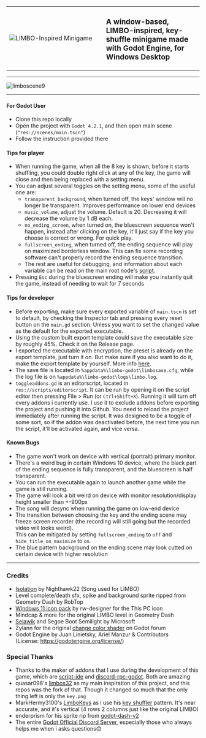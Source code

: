 <table>
  <tr>
    <td style="width:50%">
      <img src="https://github.com/etherealxx/limbo-godot/assets/64251396/53d462d2-a8f7-4f9f-b999-ec3e034038d3" alt="LIMBO-Inspired Minigame" style="max-width:100%;">
    </td>
    <td style="width:50%">
      <h3>A window-based, LIMBO-inspired, key-shuffle minigame made with Godot Engine, for Windows Desktop</h3>
    </td>
  </tr>
</table>

---

![limboscene9](https://github.com/etherealxx/limbo-godot/assets/64251396/2c1dee2c-2fd5-4519-8c22-ed08960f55d5)

---

#### For Godot User
- Clone this repo locally
- Open the project with `Godot 4.2.1`, and then open main scene (`"res://scenes/main.tscn"`)
- Follow the instruction provided there

#### Tips for player
- When running the game, when all the 8 key is shown, before it starts shuffling, you could double right click at any of the key, the game will close and then being replaced with a setting menu.
- You can adjust several toggles on the setting menu, some of the useful one are:
  - `transparent_background`, when turned off, the keys' window will no longer be transparent. Improves performance on lower end devices
  - `music_volume`, adjust the volume. Default is 20. Decreasing it will decrease the volume by 1 dB each.
  - `no_ending_screen`, when turned on, the bluescreen sequence won't happen, instead after clicking on the key, it'll just say if the key you choose is correct or wrong. For quick play.
  - `fullscreen_ending`, when turned off, the ending sequence will play on maximized borderless window. This can fix some recording software can't properly record the ending sequence transition.
  - The rest are useful for debugging, and information about each variable can be read on the main root node's [script](https://github.com/etherealxx/limbo-godot/blob/master/scripts/main.gd).
- Pressing `Esc` during the bluescreen ending will make you instantly quit the game, instead of needing to wait for 7 seconds

#### Tips for developer
- Before exporting, make sure every exported variable of `main.tscn` is set to default, by checking the Inspector tab and pressing every reset button on the `main.gd` section. Unless you want to set the changed value as the default for the exported executable.
- Using the custom built export template could save the executable size by roughly 45%. Check it on the Release page.
- I exported the executable with encryption, the preset is already on the export template, just turn it on. But make sure if you also want to do it, make the export template by yourself. More info [here](https://docs.godotengine.org/en/stable/contributing/development/compiling/compiling_with_script_encryption_key.html).
- The save file is located in `%appdata%\limbo-godot\limbosave.cfg`, while the log file is on `%appdata%\limbo-godot\logs\limbo.log`.
- `toggleaddons.gd` is an editorscript, located in `res://scripts/editorscript`. It can be run by opening it on the script editor then pressing File > Run (or `Ctrl+Shift+X`). Running it will turn off every addons i currently use. I use it to exclude addons before exporting the project and pushing it into Github. You need to reload the project immediately after running the script. It was designed to be a toggle of some sort, so if the addon was deactivated before, the next time you run the script, it'll be activated again, and vice versa.

#### Known Bugs

- The game won't work on device with vertical (portrait) primary monitor.
- There's a weird bug in certain Windows 10 device, where the black part of the ending sequence is fully transparent, and the bluescreen is half transparent.
- You can run the executable again to launch another game while the game is still running.
- The game will look a bit weird on device with monitor resolution/display height smaller than +-900px
- The song will desync when running the game on low-end device
- The transition between choosing the key and the ending scene may freeze screen recorder (the recording will still going but the recorded video will looks weird). <br/>This can be mitigated by setting `fullscreen_ending` to `off` and `hide_title_on_maximize` to `on`. 
- The blue pattern background on the ending scene may look cutted on certain device with higher resolution

---

### Credits
- [Isolation](https://www.youtube.com/watch?v=O07SX0BliAQ) by Nighthawk22 (Song used for LIMBO)
- Level complete/death sfx, spike and background sprite ripped from Geometry Dash by RobTop
- [Windows 11 icon pack](http://www.rw-designer.com/icon-set/windowsicons-zip) by rw-designer for the This PC icon
- Mindcap & more for the original LIMBO level in Geometry Dash
- [Selawik](https://github.com/microsoft/Selawik) and Segoe Boot Semilight by Microsoft
- Zylann for the original [change color shader](https://forum.godotengine.org/t/changing-a-specific-color-in-a-sprite-using-shaders-in-godot-3/29610/4) on Godot forum
- Godot Engine by Juan Linietsky, Ariel Manzur & Contributors <br/>(License: https://godotengine.org/license/)

### Special Thanks
- Thanks to the maker of addons that I use during the development of this game, which are [script-ide](https://github.com/Maran23/script-ide) and [discord-rpc-godot](https://github.com/vaporvee/discord-rpc-godot). Both are amazing
- quasar098's [limbos32](https://github.com/quasar098/limbos32) as my main inspiration of this project, and this repos was the fork of that. Though it changed so much that the only thing left is only the `key.png`
- MarkHermy3100's [LimboKeys](https://github.com/MarkHermy3100/LimboKeys) as i use his [key shuffler](https://github.com/MarkHermy3100/LimboKeys/blob/main/assets/scripts/Shuffler.ts) pattern. It's near accurate, and it's vertical (4 rows 2 columns just like the original LIMBO)
- enderprism for his sprite rip from [godot-dash-v2](https://github.com/enderprism/godot-dash-v2)
- The entire [Godot Official Discord Server](https://discord.com/invite/zH7NUgz), especially those who always helps me when i asks questions😊
